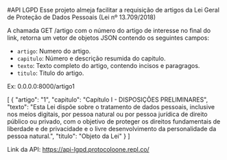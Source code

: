 
#API LGPD
Esse projeto almeja facilitar a requisição de artigos da Lei Geral de Proteção de Dados Pessoais (Lei nº 13.709/2018)

A chamada GET /artigo com o número do artigo de interesse no final do link, retorna um vetor de objetos JSON contendo os seguintes campos:

* `artigo`: Numero do artigo.
* `capitulo`: Número e descrição resumida do capitulo.
* `texto`: Texto completo do artigo, contendo incisos e paragragos.
* `titulo`: Titulo do artigo.

Ex: 0.0.0.0:8000/artigo1

[
  {
    "artigo": "1", 
    "capitulo": "Capítulo I - DISPOSIÇÕES PRELIMINARES", 
    "texto": "Esta Lei dispõe sobre o tratamento de dados pessoais, inclusive nos meios digitais, por pessoa natural ou por pessoa jurídica de direito público ou privado, com o objetivo de proteger os direitos fundamentais de liberdade e de privacidade e o livre desenvolvimento da personalidade da pessoa natural.", 
    "titulo": "Objeto da Lei"
  }
]


Link da API: https://api-lgpd.protocoloone.repl.co/